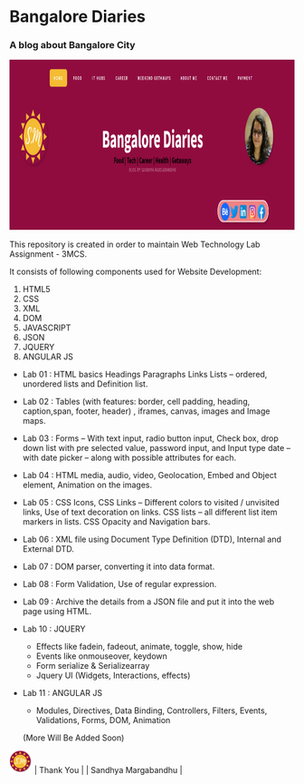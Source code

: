 # Bangalore Diaries 
### A blog about Bangalore City
<img src="images/coverpic.PNG" height="300" width="700"/>

This repository is created in order to maintain Web Technology Lab Assignment - 3MCS. 

It consists of following components used for Website Development:
 1. HTML5
 2. CSS
 3. XML
 4. DOM
 5. JAVASCRIPT
 6. JSON
 7. JQUERY
 8. ANGULAR JS
 
- Lab 01 : 
HTML basics
Headings
Paragraphs
Links
Lists – ordered, unordered lists and Definition list.
- Lab 02 : Tables (with features: border, cell padding, heading, caption,span, footer, header) , iframes, canvas, images and Image maps.
- Lab 03 : Forms – With text input, radio button input, Check box, drop down list with pre selected value, password input, and Input type date – with date picker – along with possible attributes for each. 
- Lab 04 : HTML media, audio, video, Geolocation, Embed and Object element, Animation on the images.
- Lab 05 : CSS Icons, CSS Links – Different colors to visited / unvisited links, 
Use of text decoration on links. 
CSS lists – all different list item markers in lists.
 CSS Opacity and Navigation bars.
- Lab 06 : XML file using Document Type Definition (DTD), Internal and External DTD.
- Lab 07 : DOM parser, converting it into data format.
- Lab 08 : Form Validation, Use of regular expression.
- Lab 09 : Archive the details from a JSON file and put it into the web page using HTML.
- Lab 10 : JQUERY
    - Effects like fadein, fadeout, animate, toggle, show, hide
    - Events like onmouseover, keydown 
    - Form serialize & Serializearray
    - Jquery UI (Widgets, Interactions, effects)
- Lab 11 : ANGULAR JS
   - Modules, Directives, Data Binding, Controllers, Filters, Events, Validations, Forms, DOM, Animation
   
   (More Will Be Added Soon)
   
<img src="images/logo.png" height="40" width="40"/>
| Thank You |
| Sandhya Margabandhu | 

